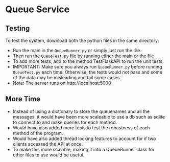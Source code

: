 # Queue Service

## Testing

To test the system, download both the python files in the same directory:
- Run the main in the `QueueRunner.py` or simply just run the rile.
- Then run the `QueueTest.py` file by running either the main or the file
- To add more tests, add to the method TestFlaskAPI to run the unit tests.
- IMPORTANT: Make sure you always run `QueueRunner.py` before running `QueueTest.py` each time.
Otherwise, the tests would not pass and some of the data may be misleading and fail some cases.
- Note: The server runs on http://localhost:5000

## More Time
- Instead of using a dictionary to store the queuenames and all the messages,
it would have been more scaleable to use a db such as sqlite to connect to and
make queries for each method.
- Would have also added more tests to test the robustness of each method of the program.
- Would have also added thread locking features to account for if two clients accessed the API at once.
- To make this more scalable, making it into a QueueRunner class for other files to use would be useful.
